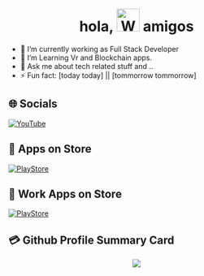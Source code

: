 <h1 align="center"> hola, <img src="https://raw.githubusercontent.com/nixin72/nixin72/master/wave.gif" 
         alt="Waving hand animated gif"
         height="45"
         width="45" /> amigos </h1>

- 🔭 I’m currently working as Full Stack Developer
- 🤔 I’m Learning Vr and Blockchain apps.
- 💬 Ask me about tech related stuff and ..
- ⚡ Fun fact: [today today] || [tommorrow tommorrow]


## 🌐 Socials
 [![YouTube](https://img.shields.io/badge/YouTube-FF0000?style=for-the-badge&logo=youtube&logoColor=white)](https://www.youtube.com/@flutterintamil)


## 🛒 Apps on Store
[![PlayStore](https://img.shields.io/badge/Google_Play-414141?style=for-the-badge&logo=google-play&logoColor=white)](https://play.google.com/store/apps/developer?id=Kandhal+Iyakkam&hl=en_US&gl=US) 

## 🛒 Work Apps on Store
[![PlayStore](https://img.shields.io/badge/Google_Play-414141?style=for-the-badge&logo=google-play&logoColor=white)](https://play.google.com/store/apps/developer?id=Karky+Research+Foundation&hl=en_IN&gl=US) 

## 💳 Github Profile Summary Card
<p align="center">
  <img src="https://github-profile-summary-cards.vercel.app/api/cards/profile-details?username=neelakandanz&theme=vue"/>
</p>

